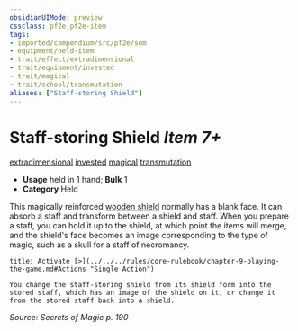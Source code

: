 ```yaml
---
obsidianUIMode: preview
cssclass: pf2e,pf2e-item
tags:
- imported/compendium/src/pf2e/som
- equipment/held-item
- trait/effect/extradimensional
- trait/equipment/invested
- trait/magical
- trait/school/transmutation
aliases: ["Staff-storing Shield"]
---
```

# Staff-storing Shield *Item 7+*  
[extradimensional](extradimensional.md)  [invested](invested.md)  [magical](magical.md)  [transmutation](transmutation.md)  

- **Usage** held in 1 hand; **Bulk** 1
- **Category** Held

This magically reinforced [wooden shield](wooden-shield.md) normally has a blank face. It can absorb a staff and transform between a shield and staff. When you prepare a staff, you can hold it up to the shield, at which point the items will merge, and the shield's face becomes an image corresponding to the type of magic, such as a skull for a staff of necromancy.

```ad-embed-ability
title: Activate [>](../../../rules/core-rulebook/chapter-9-playing-the-game.md#Actions "Single Action")

You change the staff-storing shield from its shield form into the stored staff, which has an image of the shield on it, or change it from the stored staff back into a shield.
```

*Source: Secrets of Magic p. 190*

